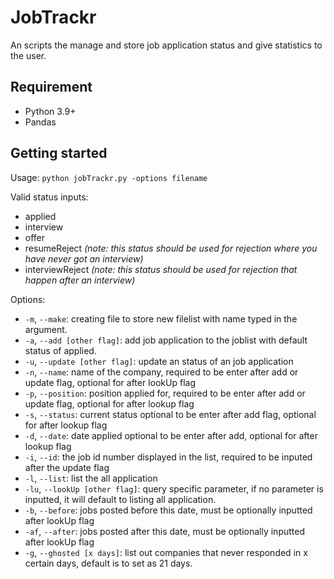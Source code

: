 # JobTrackr

An scripts the manage and store job application status and give statistics to the user.

## Requirement
- Python 3.9+
- Pandas

## Getting started
Usage: `python jobTrackr.py -options filename`

Valid status inputs:
- applied
- interview
- offer
- resumeReject *(note: this status should be used for rejection where you have never got an interview)*
- interviewReject *(note: this status should be used for rejection that happen after an interview)*

Options:
- `-m`, `--make`: creating file to store new filelist with name typed in the argument.
- `-a`, `--add [other flag]`: add job application to the joblist with default status of applied. 
- `-u`, `--update [other flag]`: update an status of an job application
- `-n`, `--name`: name of the company, required to be enter after add or update flag, optional for after lookUp flag
- `-p`, `--position`: position applied for, required to be enter after add or update flag, optional for after lookup flag
- `-s`, `--status`: current status optional to be enter after add flag, optional for after lookup flag
- `-d`, `--date`: date applied optional to be enter after add, optional for after lookup flag
- `-i`, `--id`: the job id number displayed in the list, required to be inputed after the update flag
- `-l`, `--list`: list the all application
- `-lu`, `--lookUp [other flag]`: query specific parameter, if no parameter is inputted, it will default to listing all application.
- `-b`, `--before`: jobs posted before this date, must be optionally inputted after lookUp flag
- `-af`, `--after`: jobs posted after this date, must be optionally inputted after lookUp flag
- `-g`, `--ghosted [x days]`: list out companies that never responded in x certain days, default is to set as 21 days.
